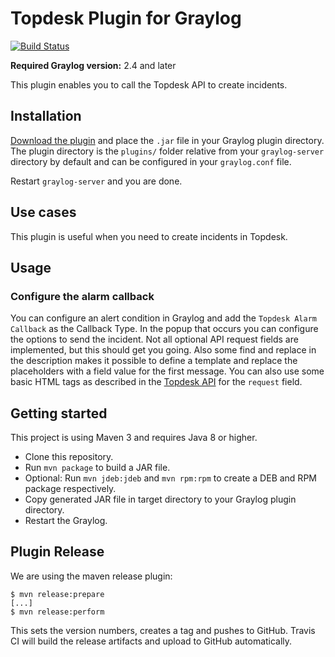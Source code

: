 # Topdesk Plugin for Graylog

[![Build Status](https://travis-ci.org/cvtienhoven/graylog-plugin-nexmo.svg?branch=master)](https://travis-ci.org/cvtienhoven/graylog-plugin-nexmo)


**Required Graylog version:** 2.4 and later


This plugin enables you to call the Topdesk API to create incidents.


## Installation

[Download the plugin](https://github.com/https://github.com/cvtienhoven/graylog-plugin-nexmo.git/releases)
and place the `.jar` file in your Graylog plugin directory. The plugin directory
is the `plugins/` folder relative from your `graylog-server` directory by default
and can be configured in your `graylog.conf` file.

Restart `graylog-server` and you are done.

## Use cases

This plugin is useful when you need to create incidents in Topdesk.

## Usage

### Configure the alarm callback

You can configure an alert condition in Graylog and add the `Topdesk Alarm Callback` as the Callback Type. 
In the popup that occurs you can configure the options to send the incident. Not all optional API request 
fields are implemented, but this should get you going. Also some find and replace in the description makes it 
possible to define a template and replace the placeholders with a field value for the first message. You can 
also use some basic HTML tags as described in the  [Topdesk API](https://developers.topdesk.com/documentation/index.html#api-Incident-CreateIncident) 
for the `request` field.


Getting started
---------------

This project is using Maven 3 and requires Java 8 or higher.

* Clone this repository.
* Run `mvn package` to build a JAR file.
* Optional: Run `mvn jdeb:jdeb` and `mvn rpm:rpm` to create a DEB and RPM package respectively.
* Copy generated JAR file in target directory to your Graylog plugin directory.
* Restart the Graylog.

Plugin Release
--------------

We are using the maven release plugin:

```
$ mvn release:prepare
[...]
$ mvn release:perform
```

This sets the version numbers, creates a tag and pushes to GitHub. Travis CI will build the release artifacts and upload to GitHub automatically.
